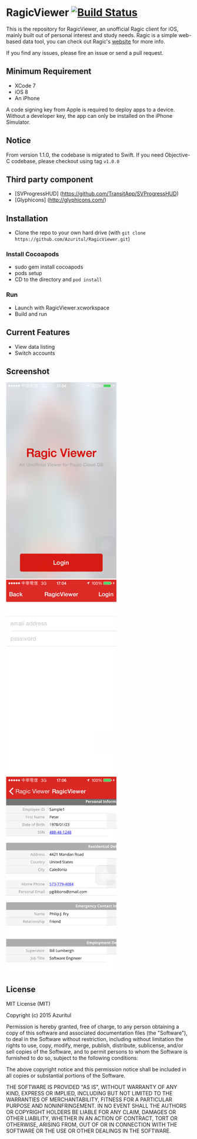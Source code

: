 RagicViewer [![Build Status](https://travis-ci.org/Azuritul/RagicViewer.svg?branch=master)](https://travis-ci.org/Azuritul/RagicViewer) 
===========

This is the repository for RagicViewer, an unofficial Ragic client for iOS, mainly built out of personal interest and study needs. Ragic is a simple web-based data tool, you can check out Ragic's [website](https://www.ragic.com) for more info.

If you find any issues, please fire an issue or send a pull request.

## Minimum Requirement

* XCode 7
* iOS 8
* An iPhone

A code signing key from Apple is required to deploy apps to a device. Without a developer key, the app can only be installed on the iPhone Simulator.

## Notice
From version 1.1.0, the codebase is migrated to Swift.  If you need Objective-C codebase, please checkout using tag `v1.0.0`

## Third party component
* [SVProgressHUD] (https://github.com/TransitApp/SVProgressHUD)
* [Glyphicons] (http://glyphicons.com/)

## Installation
* Clone the repo to your own hard drive (with `git clone  https://github.com/Azuritul/RagicViewer.git`)

### Install Cocoapods
* sudo gem install cocoapods
* pods setup
* CD to the directory and `pod install`

### Run
* Launch with RagicViewer.xcworkspace
* Build and run

## Current Features
* View data listing
* Switch accounts

## Screenshot
<img src="https://github.com/Azuritul/RagicViewer/blob/gh-pages/images/home.png" width=300>
<img src="https://github.com/Azuritul/RagicViewer/blob/gh-pages/images/login.png" width=300>
<img src="https://github.com/Azuritul/RagicViewer/blob/gh-pages/images/detail.png" width=300>

## License
MIT License (MIT)

Copyright (c) 2015 Azuritul

Permission is hereby granted, free of charge, to any person obtaining a copy of this software and associated documentation files (the "Software"), to deal in the Software without restriction, including without limitation the rights to use, copy, modify, merge, publish, distribute, sublicense, and/or sell copies of the Software, and to permit persons to whom the Software is furnished to do so, subject to the following conditions:

The above copyright notice and this permission notice shall be included in all copies or substantial portions of the Software.

THE SOFTWARE IS PROVIDED "AS IS", WITHOUT WARRANTY OF ANY KIND, EXPRESS OR IMPLIED, INCLUDING BUT NOT LIMITED TO THE WARRANTIES OF MERCHANTABILITY, FITNESS FOR A PARTICULAR PURPOSE AND NONINFRINGEMENT. IN NO EVENT SHALL THE AUTHORS OR COPYRIGHT HOLDERS BE LIABLE FOR ANY CLAIM, DAMAGES OR OTHER LIABILITY, WHETHER IN AN ACTION OF CONTRACT, TORT OR OTHERWISE, ARISING FROM, OUT OF OR IN CONNECTION WITH THE SOFTWARE OR THE USE OR OTHER DEALINGS IN THE SOFTWARE.
